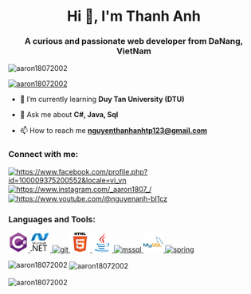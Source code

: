 <h1 align="center">Hi 👋, I'm Thanh Anh</h1>
<h3 align="center">A curious and passionate web developer from DaNang, VietNam</h3>

<p align="left"> <img src="https://komarev.com/ghpvc/?username=aaron18072002&label=Profile%20views&color=0e75b6&style=flat" alt="aaron18072002" /> </p>

<p align="left"> <a href="https://github.com/ryo-ma/github-profile-trophy"><img src="https://github-profile-trophy.vercel.app/?username=aaron18072002" alt="aaron18072002" /></a> </p>

- 🌱 I’m currently learning **Duy Tan University (DTU)**

- 💬 Ask me about **C#, Java, Sql**

- 📫 How to reach me **nguyenthanhanhtp123@gmail.com**

<h3 align="left">Connect with me:</h3>
<p align="left">
<a href="https://fb.com/https://www.facebook.com/profile.php?id=100009375200552&locale=vi_vn" target="blank"><img align="center" src="https://raw.githubusercontent.com/rahuldkjain/github-profile-readme-generator/master/src/images/icons/Social/facebook.svg" alt="https://www.facebook.com/profile.php?id=100009375200552&locale=vi_vn" height="30" width="40" /></a>
<a href="https://instagram.com/https://www.instagram.com/_aaron1807_/" target="blank"><img align="center" src="https://raw.githubusercontent.com/rahuldkjain/github-profile-readme-generator/master/src/images/icons/Social/instagram.svg" alt="https://www.instagram.com/_aaron1807_/" height="30" width="40" /></a>
<a href="https://www.youtube.com/c/https://www.youtube.com/@nguyenanh-bl1cz" target="blank"><img align="center" src="https://raw.githubusercontent.com/rahuldkjain/github-profile-readme-generator/master/src/images/icons/Social/youtube.svg" alt="https://www.youtube.com/@nguyenanh-bl1cz" height="30" width="40" /></a>
</p>

<h3 align="left">Languages and Tools:</h3>
<p align="left"> <a href="https://www.w3schools.com/cs/" target="_blank" rel="noreferrer"> <img src="https://raw.githubusercontent.com/devicons/devicon/master/icons/csharp/csharp-original.svg" alt="csharp" width="40" height="40"/> </a> <a href="https://dotnet.microsoft.com/" target="_blank" rel="noreferrer"> <img src="https://raw.githubusercontent.com/devicons/devicon/master/icons/dot-net/dot-net-original-wordmark.svg" alt="dotnet" width="40" height="40"/> </a> <a href="https://git-scm.com/" target="_blank" rel="noreferrer"> <img src="https://www.vectorlogo.zone/logos/git-scm/git-scm-icon.svg" alt="git" width="40" height="40"/> </a> <a href="https://www.w3.org/html/" target="_blank" rel="noreferrer"> <img src="https://raw.githubusercontent.com/devicons/devicon/master/icons/html5/html5-original-wordmark.svg" alt="html5" width="40" height="40"/> </a> <a href="https://www.java.com" target="_blank" rel="noreferrer"> <img src="https://raw.githubusercontent.com/devicons/devicon/master/icons/java/java-original.svg" alt="java" width="40" height="40"/> </a> <a href="https://www.microsoft.com/en-us/sql-server" target="_blank" rel="noreferrer"> <img src="https://www.svgrepo.com/show/303229/microsoft-sql-server-logo.svg" alt="mssql" width="40" height="40"/> </a> <a href="https://www.mysql.com/" target="_blank" rel="noreferrer"> <img src="https://raw.githubusercontent.com/devicons/devicon/master/icons/mysql/mysql-original-wordmark.svg" alt="mysql" width="40" height="40"/> </a> <a href="https://spring.io/" target="_blank" rel="noreferrer"> <img src="https://www.vectorlogo.zone/logos/springio/springio-icon.svg" alt="spring" width="40" height="40"/> </a> </p>

<p><img align="left" src="https://github-readme-stats.vercel.app/api/top-langs?username=aaron18072002&show_icons=true&locale=en&layout=compact" alt="aaron18072002" /></p>

<p>&nbsp;<img align="center" src="https://github-readme-stats.vercel.app/api?username=aaron18072002&show_icons=true&locale=en" alt="aaron18072002" /></p>

<p><img align="center" src="https://github-readme-streak-stats.herokuapp.com/?user=aaron18072002&" alt="aaron18072002" /></p>






